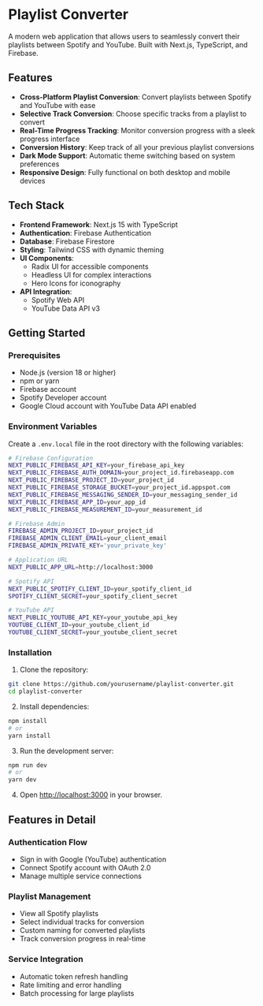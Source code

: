 # Playlist Converter

A modern web application that allows users to seamlessly convert their playlists between Spotify and YouTube. Built with Next.js, TypeScript, and Firebase.

## Features

- **Cross-Platform Playlist Conversion**: Convert playlists between Spotify and YouTube with ease
- **Selective Track Conversion**: Choose specific tracks from a playlist to convert
- **Real-Time Progress Tracking**: Monitor conversion progress with a sleek progress interface
- **Conversion History**: Keep track of all your previous playlist conversions
- **Dark Mode Support**: Automatic theme switching based on system preferences
- **Responsive Design**: Fully functional on both desktop and mobile devices

## Tech Stack

- **Frontend Framework**: Next.js 15 with TypeScript
- **Authentication**: Firebase Authentication
- **Database**: Firebase Firestore
- **Styling**: Tailwind CSS with dynamic theming
- **UI Components**: 
  - Radix UI for accessible components
  - Headless UI for complex interactions
  - Hero Icons for iconography
- **API Integration**:
  - Spotify Web API
  - YouTube Data API v3

## Getting Started

### Prerequisites

- Node.js (version 18 or higher)
- npm or yarn
- Firebase account
- Spotify Developer account
- Google Cloud account with YouTube Data API enabled

### Environment Variables

Create a `.env.local` file in the root directory with the following variables:

```bash
# Firebase Configuration
NEXT_PUBLIC_FIREBASE_API_KEY=your_firebase_api_key
NEXT_PUBLIC_FIREBASE_AUTH_DOMAIN=your_project_id.firebaseapp.com
NEXT_PUBLIC_FIREBASE_PROJECT_ID=your_project_id
NEXT_PUBLIC_FIREBASE_STORAGE_BUCKET=your_project_id.appspot.com
NEXT_PUBLIC_FIREBASE_MESSAGING_SENDER_ID=your_messaging_sender_id
NEXT_PUBLIC_FIREBASE_APP_ID=your_app_id
NEXT_PUBLIC_FIREBASE_MEASUREMENT_ID=your_measurement_id

# Firebase Admin
FIREBASE_ADMIN_PROJECT_ID=your_project_id
FIREBASE_ADMIN_CLIENT_EMAIL=your_client_email
FIREBASE_ADMIN_PRIVATE_KEY='your_private_key'

# Application URL
NEXT_PUBLIC_APP_URL=http://localhost:3000

# Spotify API
NEXT_PUBLIC_SPOTIFY_CLIENT_ID=your_spotify_client_id
SPOTIFY_CLIENT_SECRET=your_spotify_client_secret

# YouTube API
NEXT_PUBLIC_YOUTUBE_API_KEY=your_youtube_api_key
YOUTUBE_CLIENT_ID=your_youtube_client_id
YOUTUBE_CLIENT_SECRET=your_youtube_client_secret
```

### Installation

1. Clone the repository:
```bash
git clone https://github.com/yourusername/playlist-converter.git
cd playlist-converter
```

2. Install dependencies:
```bash
npm install
# or
yarn install
```

3. Run the development server:
```bash
npm run dev
# or
yarn dev
```

4. Open [http://localhost:3000](http://localhost:3000) in your browser.

## Features in Detail

### Authentication Flow
- Sign in with Google (YouTube) authentication
- Connect Spotify account with OAuth 2.0
- Manage multiple service connections

### Playlist Management
- View all Spotify playlists
- Select individual tracks for conversion
- Custom naming for converted playlists
- Track conversion progress in real-time

### Service Integration
- Automatic token refresh handling
- Rate limiting and error handling
- Batch processing for large playlists

